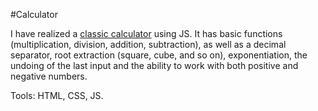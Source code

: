 #Calculator

I have realized a [classic calculator](https://confesssa.github.io/calculator-JS/) using JS. It has basic functions (multiplication, division, addition, subtraction), as well as a decimal separator, root extraction (square, cube, and so on), exponentiation, the undoing of the last input and the ability to work with both positive and negative numbers.

Tools: HTML, CSS, JS.

